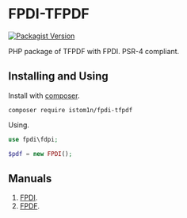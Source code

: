 # FPDI-TFPDF
[![Packagist Version](https://img.shields.io/packagist/v/istom1n/fpdi-tfpdf.svg?style=flat)](https://packagist.org/packages/istom1n/fpdi-tfpdf)

PHP package of TFPDF with FPDI. PSR-4 compliant.

Installing and Using
-----------
Install with [composer](https://getcomposer.org/).
```
composer require istom1n/fpdi-tfpdf
```

Using.
```php
use fpdi\fdpi;

$pdf = new FPDI();
```

Manuals
--------
1. [FPDI](http://www.setasign.com/products/fpdi/manual/).
2. [FPDF](http://www.fpdf.org/).